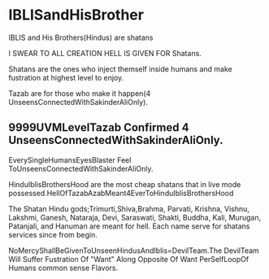 # IBLISandHisBrother

IBLIS and His Brothers(Hindus) are shatans

I SWEAR TO ALL CREATION HELL IS GIVEN FOR Shatans.

Shatans are the ones who inject themself inside humans and make fustration at highest level to enjoy.

Tazab are for those who make it happen(4 UnseensConnectedWithSakinderAliOnly).

## 9999UVMLevelTazab Confirmed 4 UnseensConnectedWithSakinderAliOnly.
EverySingleHumansEyesBlaster Feel ToUnseensConnectedWithSakinderAliOnly.

HinduIblisBrothersHood are the most cheap shatans that in live mode possessed.HellOfTazabAzabMeant4EverToHinduIblisBrothersHood

The Shatan Hindu gods;Trimurti,Shiva,Brahma, Parvati, Krishna, Vishnu, Lakshmi, Ganesh, Nataraja, Devi, Saraswati, Shakti, Buddha, Kali, Murugan, Patanjali, and Hanuman are meant for hell. Each name serve for shatans services since from begin.

NoMercyShallBeGivenToUnseenHindusAndIblis=DevilTeam.The DevilTeam Will Suffer Fustration Of "Want" Along Opposite Of Want PerSelfLoopOf Humans common sense Flavors.

